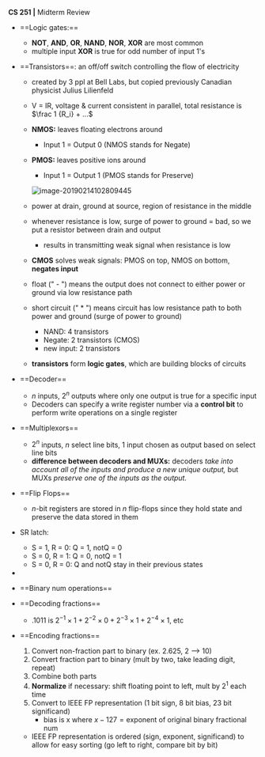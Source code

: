 __CS 251 |__ Midterm Review

- ==Logic gates:==

  - **NOT**, **AND**, **OR**, **NAND**, **NOR**, **XOR** are most common
  - multiple input **XOR** is true for odd number of input 1's

- ==Transistors==: an off/off switch controlling the flow of electricity

  - created by 3 ppl at Bell Labs, but copied previously Canadian physicist Julius Lilienfeld

  - V = IR, voltage & current consistent in parallel, total resistance is $\frac 1 {R_i} + ...$

  - **NMOS:** leaves floating electrons around

    - Input 1 = Output 0 (NMOS stands for Negate)

  - **PMOS:** leaves positive ions around

    - Input 1 = Output 1 (PMOS stands for Preserve)

    ![image-20190214102809445](assets/image-20190214102809445.png)

  - power at drain, ground at source, region of resistance in the middle

  - whenever resistance is low, surge of power to ground = bad, so we put a resistor between drain and output

    - results in transmitting weak signal when resistance is low

  - **CMOS** solves weak signals: PMOS on top, NMOS on bottom, **negates input**

  - float (" - ") means the output does not connect to either power or ground via low resistance path

  - short circuit (" * ") means circuit has low resistance path to both power and ground (surge of power to ground)

    - NAND: 4 transistors
    - Negate: 2 transistors (CMOS)
    - new input: 2 transistors

  - **transistors** form **logic gates**, which are building blocks of circuits

- ==Decoder==

  - $n$ inputs, $2^n$ outputs where only one output is true for a specific input
  - Decoders can specify a write register number via a **control bit** to perform write operations on a single register

- ==Multiplexors==

  - $2^n$ inputs, $n$ select line bits, $1$ input chosen as output based on select line bits
  - **difference between decoders and MUXs:** decoders _take into account all of the inputs and produce a new unique output,_ but MUXs _preserve one of the inputs as the output._

- ==Flip Flops==

  - $n$-bit registers are stored in $n$ flip-flops since they hold state and preserve the data stored in them

- SR latch: 

  - S = 1, R = 0: Q = 1, notQ = 0
  - S = 0, R = 1: Q = 0, notQ = 1
  - S = 0, R = 0: Q and notQ stay in their previous states

- 

- ==Binary num operations==

  

- ==Decoding fractions==

  - .1011 is $2^{-1} \times 1 + 2^{-2} \times 0 + 2^{-3} \times 1 + 2^{-4} \times 1$, etc

- ==Encoding fractions==

  1. Convert non-fraction part to binary (ex. 2.625, 2 --> 10)
  2. Convert fraction part to binary (mult by two, take leading digit, repeat)
  3. Combine both parts
  4. **Normalize** if necessary: shift floating point to left, mult by $2^1$ each time
  5. Convert to IEEE FP representation (1 bit sign, 8 bit bias, 23 bit significand)
     - bias is x where $x - 127 = \text{exponent of original binary fractional num}$

  - IEEE FP representation is ordered (sign, exponent, significand) to allow for easy sorting (go left to right, compare bit by bit)